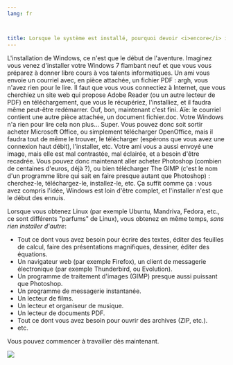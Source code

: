 ```yaml
---
lang: fr



title: Lorsque le système est installé, pourquoi devoir <i>encore</i> installer des logiciels ?
---
```


L'installation de Windows, ce n'est que le début de l'aventure. 
Imaginez vous venez d'installer votre Windows 7 flambant neuf et 
que vous vous préparez à donner libre cours à vos talents 
informatiques. Un ami vous envoie un courriel avec, en pièce 
attachée, un fichier PDF : argh, vous n'avez rien pour le lire. Il 
faut que vous vous connectiez à Internet, que vous cherchiez un site web 
qui propose Adobe Reader (ou un autre lecteur de PDF) en téléchargement, 
que vous le récupériez, l'installiez, et il faudra même peut-être 
redémarrer. Ouf, bon, maintenant c'est fini. Aïe: le courriel contient 
une autre pièce attachée, un document fichier.doc. Votre Windows n'a 
rien pour lire cela non plus... Super. Vous pouvez donc soit sortir 
acheter Microsoft Office, ou simplement télécharger OpenOffice, mais il 
faudra tout de même le trouver, le télécharger (espérons que vous avez 
une connexion haut débit), l'installer, etc. Votre ami vous a aussi 
envoyé une image, mais elle est mal contrastée, mal éclairée, et a 
besoin d'être recadrée. Vous pouvez donc maintenant aller acheter 
Photoshop (combien de centaines d'euros, déjà ?), ou bien télécharger 
The GIMP (c'est le nom d'un programme libre qui sait en faire presque 
autant que Photoshop) : cherchez-le, téléchargez-le, installez-le, etc. 
Ça suffit comme ça : vous avez compris l'idée, Windows est loin d'être 
complet, et l'installer n'est que le début des ennuis.

Lorsque vous obtenez Linux (par exemple Ubuntu, Mandriva, Fedora, 
etc., ce sont différents "parfums" de Linux), vous obtenez en même 
temps, <i>sans rien installer d'autre</i>:

<ul>

<li>Tout ce dont vous avez besoin pour écrire des textes, éditer des 
feuilles de calcul, faire des présentations magnifiques, dessiner, 
éditer des équations.</li>

<li>Un navigateur web (par exemple Firefox), un client de messagerie 
électronique (par exemple Thunderbird, ou Evolution).</li>

<li>Un programme de traitement d'images (GIMP) presque aussi puissant 
que Photoshop.</li>

<li>Un programme de messagerie instantanée.</li>

<li>Un lecteur de films.</li>

<li>Un lecteur et organiseur de musique.</li>

<li>Un lecteur de documents PDF.</li>

<li>Tout ce dont vous avez besoin pour ouvrir des archives (ZIP, 
etc.).</li>

<li>etc.</li>
</ul>

Vous pouvez commencer à travailler dès maintenant.

<img src="Images/app_menu.png" />




